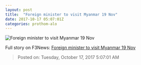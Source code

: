 ```yaml
---
layout: post
title:  "Foreign minister to visit Myanmar 19 Nov"
date: 2017-10-17 05:07:01Z
categories: prothom-alo
---
```


![Foreign minister to visit Myanmar 19 Nov](http://en.prothom-alo.com/contents/cache/images/1200x630x1/uploads/media/2017/10/17/b21e6acbc6ab4674fcdf13670d821cfd-Mahmood-Ali.jpg?jadewits_media_id=152395)




Full story on F3News: [Foreign minister to visit Myanmar 19 Nov](http://www.f3nws.com/n/QVhffD)

> Posted on: Tuesday, October 17, 2017 5:07:01 AM

